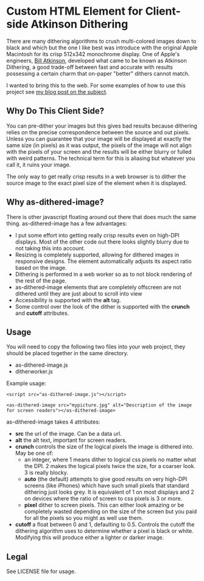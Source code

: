 # Custom HTML Element for Client-side Atkinson Dithering

There are many dithering algorithms to crush multi-colored images down to black and which but the one I like best was introduce with the original Apple Macintosh for its crisp 512x342 monochrome display. One of Apple's engineers, [Bill Atkinson](https://en.wikipedia.org/wiki/Bill_Atkinson), developed what came to be known as Atkinson Dithering, a good trade-off between fast and accurate with results possessing a certain charm that on-paper "better" dithers cannot match.

I wanted to bring this to the web. For some examples of how to use this project see [my blog post on the subject](https://sheep.horse/2022/12/pixel_accurate_atkinson_dithering_for_images_in_ht.html).

## Why Do This Client Side?

You can pre-dither your images but this gives bad results because dithering relies on the precise correspondence between the source and out pixels. Unless you can guarantee that your image will be displayed at exactly the same size (in pixels) as it was output, the pixels of the image will not align with the pixels of your screen and the results will be either blurry or fulled with weird patterns. The technical term for this is aliasing but whatever you call it, it ruins your image. 

The only way to get really crisp results in a web browser is to dither the source image to the exact pixel size of the element when it is displayed.

## Why as-dithered-image?

There is other javascript floating around out there that does much the same thing. as-dithered-image has a few advantages:

* I put some effort into getting really crisp results even on high-DPI displays. Most of the other code out there looks slightly blurry due to not taking this into account.
* Resizing is completely supported, allowing for dithered images in responsive designs. The element automatically adjusts its aspect ratio based on the image.
* Dithering is performed in a web worker so as to not block rendering of the rest of the page.
* as-dithered-image elements that are completely offscreen are not dithered until they are just about to scroll into view
* Accessibility is supported with the **alt** tag.
* Some control over the look of the dither is supported with the **crunch** and **cutoff** attributes.

## Usage

You will need to copy the following two files into your web project, they should be placed together in the same directory.

* as-dithered-image.js
* ditherworker.js

Example usage:

```
<script src="as-dithered-image.js"></script>

<as-dithered-image src="mypicture.jpg" alt="Description of the image for screen readers"></as-dithered-image>
```

as-dithered-image takes 4 attributes:

 * **src** the url of the image. Can be a data url.
 * **alt** the alt text, important for screen readers.
 * **crunch** controls the size of the logical pixels the image is dithered into. May be one of: 
   * an integer, where 1 means dither to logical css pixels no matter what the DPI. 2 makes the logical pixels twice the size, for a coarser look. 3 is really blocky.
   * **auto** (the default) attempts to give good results on very high-DPI screens (like iPhones) which have such small pixels that standard dithering just looks grey. It is equivalent of 1 on most displays and 2 on devices where the ratio of screen to css pixels is 3 or more.
   * **pixel** dither to screen pixels. This can either look amazing or be completely wasted depending on the size of the screen but you paid for all the pixels so you might as well use them.
* **cutoff** a float between 0 and 1, defaulting to 0.5. Controls the cutoff the dithering algorithm uses to determine whether a pixel is black or white. Modifying this will produce either a lighter or darker image.

## Legal 

See LICENSE file for usage.

